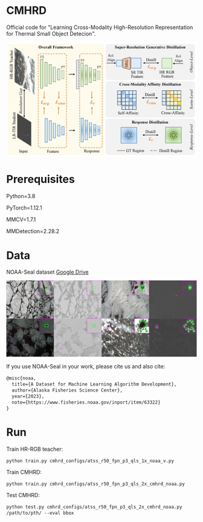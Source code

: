 # CMHRD

Official code for "Learning Cross-Modality High-Resolution Representation for Thermal Small Object Detecion".

![CMHRD Framework](figures/cmhr-structure-4.jpg)

# Prerequisites

Python=3.8

PyTorch=1.12.1

MMCV=1.7.1

MMDetection=2.28.2

# Data

NOAA-Seal dataset [Google Drive]()

![NOAA-Seal examples](figures/noaa_example2.jpg)

If you use NOAA-Seal in your work, please cite us and also cite:
```
@misc{noaa,
  title={A Dataset for Machine Learning Algorithm Development},
  author={Alaska Fisheries Science Center},
  year={2023},
  note={https://www.fisheries.noaa.gov/inport/item/63322}
}
```
# Run
Train HR-RGB teacher:
```
python train.py cmhrd_configs/atss_r50_fpn_p3_qls_1x_noaa_v.py
```

Train CMHRD:
```
python train.py cmhrd_configs/atss_r50_fpn_p3_qls_2x_cmhrd_noaa.py
```

Test CMHRD:
```
python test.py cmhrd_configs/atss_r50_fpn_p3_qls_2x_cmhrd_noaa.py /path/to/pth/ --eval bbox
```